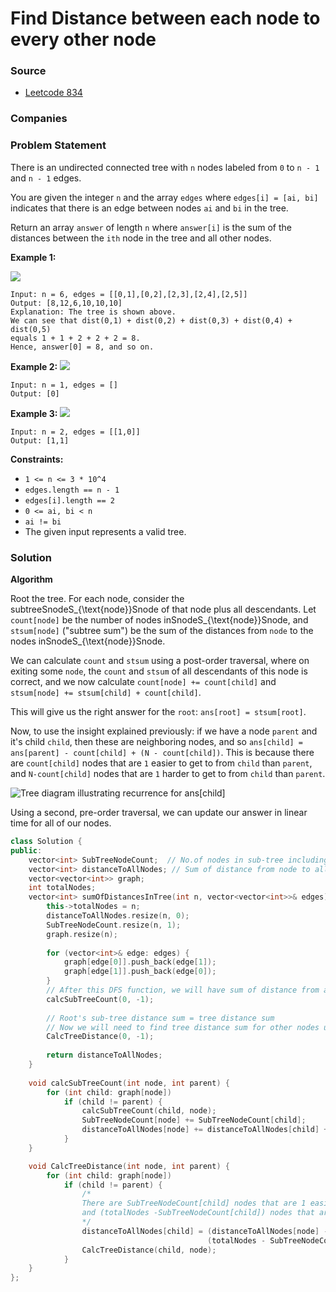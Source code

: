 # Find Distance between each node to every other node

### Source

* [Leetcode 834](https://leetcode.com/problems/sum-of-distances-in-tree/)

### Companies

### Problem Statement

There is an undirected connected tree with `n` nodes labeled from `0` to `n - 1` and `n - 1` edges.

You are given the integer `n` and the array `edges` where `edges[i] = [ai, bi]` indicates that there is an edge between nodes `ai` and `bi` in the tree.

Return an array `answer` of length `n` where `answer[i]` is the sum of the distances between the `ith` node in the tree and all other nodes.

**Example 1:** 

![](https://assets.leetcode.com/uploads/2021/07/23/lc-sumdist1.jpg)

```text
Input: n = 6, edges = [[0,1],[0,2],[2,3],[2,4],[2,5]]
Output: [8,12,6,10,10,10]
Explanation: The tree is shown above.
We can see that dist(0,1) + dist(0,2) + dist(0,3) + dist(0,4) + dist(0,5)
equals 1 + 1 + 2 + 2 + 2 = 8.
Hence, answer[0] = 8, and so on.
```

**Example 2:** ![](https://assets.leetcode.com/uploads/2021/07/23/lc-sumdist2.jpg)

```text
Input: n = 1, edges = []
Output: [0]
```

**Example 3:** ![](https://assets.leetcode.com/uploads/2021/07/23/lc-sumdist3.jpg)

```text
Input: n = 2, edges = [[1,0]]
Output: [1,1]
```

**Constraints:**

* `1 <= n <= 3 * 10^4`
* `edges.length == n - 1`
* `edges[i].length == 2`
* `0 <= ai, bi < n`
* `ai != bi`
* The given input represents a valid tree.

### Solution

**Algorithm**

Root the tree. For each node, consider the subtreeSnodeS\_{\text{node}}Snode​ of that node plus all descendants. Let `count[node]` be the number of nodes inSnodeS\_{\text{node}}Snode​, and `stsum[node]` \("subtree sum"\) be the sum of the distances from `node` to the nodes inSnodeS\_{\text{node}}Snode​.

We can calculate `count` and `stsum` using a post-order traversal, where on exiting some `node`, the `count` and `stsum` of all descendants of this node is correct, and we now calculate `count[node] += count[child]` and `stsum[node] += stsum[child] + count[child]`.

This will give us the right answer for the `root`: `ans[root] = stsum[root]`.

Now, to use the insight explained previously: if we have a node `parent` and it's child `child`, then these are neighboring nodes, and so `ans[child] = ans[parent] - count[child] + (N - count[child])`. This is because there are `count[child]` nodes that are `1` easier to get to from `child` than `parent`, and `N-count[child]` nodes that are `1` harder to get to from `child` than `parent`. 

![Tree diagram illustrating recurrence for ans\[child\]](https://leetcode.com/problems/sum-of-distances-in-tree/Figures/834/sketch2.png)

Using a second, pre-order traversal, we can update our answer in linear time for all of our nodes.

```cpp
class Solution {
public:
    vector<int> SubTreeNodeCount;  // No.of nodes in sub-tree including this node
    vector<int> distanceToAllNodes; // Sum of distance from node to all nodes in the tree
    vector<vector<int>> graph;
    int totalNodes;
    vector<int> sumOfDistancesInTree(int n, vector<vector<int>>& edges) {
        this->totalNodes = n;
        distanceToAllNodes.resize(n, 0);
        SubTreeNodeCount.resize(n, 1);
        graph.resize(n);
        
        for (vector<int>& edge: edges) {
            graph[edge[0]].push_back(edge[1]);
            graph[edge[1]].push_back(edge[0]);
        }
        // After this DFS function, we will have sum of distance from a node to all nodes in its sub-tree
        calcSubTreeCount(0, -1);
        
        // Root's sub-tree distance sum = tree distance sum
        // Now we will need to find tree distance sum for other nodes using another DFS
        CalcTreeDistance(0, -1);
        
        return distanceToAllNodes;
    }
    
    void calcSubTreeCount(int node, int parent) {
        for (int child: graph[node])
            if (child != parent) {
                calcSubTreeCount(child, node);
                SubTreeNodeCount[node] += SubTreeNodeCount[child];
                distanceToAllNodes[node] += distanceToAllNodes[child] + SubTreeNodeCount[child];
            }
    }

    void CalcTreeDistance(int node, int parent) {
        for (int child: graph[node])
            if (child != parent) {
                /*
                There are SubTreeNodeCount[child] nodes that are 1 easier to get to from child than parent, 
                and (totalNodes -SubTreeNodeCount[child]) nodes that are 1 harder to get to from child than parent.
                */
                distanceToAllNodes[child] = (distanceToAllNodes[node] - SubTreeNodeCount[child]) + 
                                            (totalNodes - SubTreeNodeCount[child]);
                CalcTreeDistance(child, node);
            }
    }   
};
```

